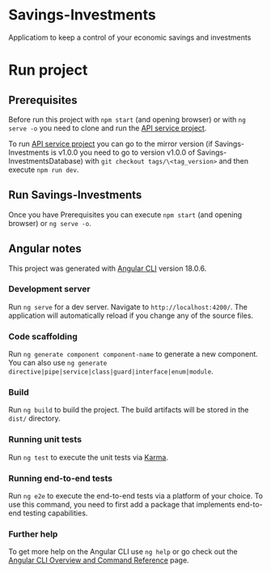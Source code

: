 # Savings-Investments

Applicatiom to keep a control of your economic savings and investments

# Run project

## Prerequisites

Before run this project with `npm start` (and opening browser) or with `ng serve -o` you need to clone and run the [API service project](https://github.com/moslisnas/Savings-InvestmentsDatabase.git).

To run [API service project](https://github.com/moslisnas/Savings-InvestmentsDatabase.git) you can go to the mirror version (if Savings-Investments is v1.0.0 you need to go to version v1.0.0 of Savings-InvestmentsDatabase) with `git checkout tags/\<tag_version>` and then execute `npm run dev`.

## Run Savings-Investments

Once you have Prerequisites you can execute `npm start` (and opening browser) or `ng serve -o`.

## Angular notes

This project was generated with [Angular CLI](https://github.com/angular/angular-cli) version 18.0.6.

### Development server

Run `ng serve` for a dev server. Navigate to `http://localhost:4200/`. The application will automatically reload if you change any of the source files.

### Code scaffolding

Run `ng generate component component-name` to generate a new component. You can also use `ng generate directive|pipe|service|class|guard|interface|enum|module`.

### Build

Run `ng build` to build the project. The build artifacts will be stored in the `dist/` directory.

### Running unit tests

Run `ng test` to execute the unit tests via [Karma](https://karma-runner.github.io).

### Running end-to-end tests

Run `ng e2e` to execute the end-to-end tests via a platform of your choice. To use this command, you need to first add a package that implements end-to-end testing capabilities.

### Further help

To get more help on the Angular CLI use `ng help` or go check out the [Angular CLI Overview and Command Reference](https://angular.dev/tools/cli) page.

